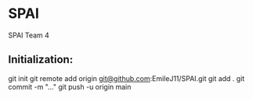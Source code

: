 # SPAI
SPAI Team 4

## Initialization:
git init
git remote add origin git@github.com:EmileJ11/SPAI.git
git add .
git commit -m "..."
git push -u origin main

